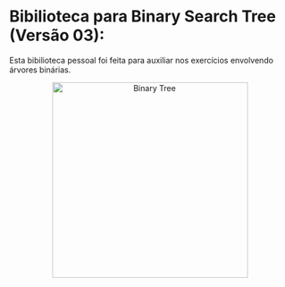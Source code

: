 # Bibilioteca para Binary Search Tree (Versão 03):
Esta bibilioteca pessoal foi feita para auxiliar nos exercícios envolvendo árvores binárias.

<p align="center">
  <img class="gatsby-resp-image-image" src="https://cdn.programiz.com/sites/tutorial2program/files/perfect-binary-tree_0.png" width="350" title="Binary Tree">
</p>
